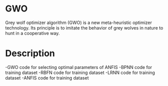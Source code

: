 # GWO
Grey wolf optimizer algorithm (GWO) is a new meta-heuristic optimizer technology. Its principle is to imitate the behavior of grey wolves in nature to hunt in a cooperative way.

# Description
-GWO code for selecting optimal parameters of ANFIS 
-BPNN code for training dataset 
-RBFN code for training dataset 
-LRNN code for training dataset 
-ANFIS code for training dataset

